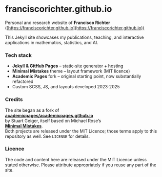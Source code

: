 # franciscorichter.github.io

Personal and research website of **Francisco Richter**  
([https://franciscorichter.github.io](https://franciscorichter.github.io))

This Jekyll site showcases my publications, teaching, and interactive
applications in mathematics, statistics, and AI.

### Tech stack

* **Jekyll & GitHub Pages** – static‑site generator + hosting  
* **Minimal Mistakes** theme – layout framework (MIT licence)  
* **Academic Pages** fork – original starting point, now substantially refactored  
* Custom SCSS, JS, and layouts developed 2023‑2025

### Credits

The site began as a fork of  
[**academicpages/academicpages.github.io**](https://github.com/academicpages/academicpages.github.io)  
by Stuart Geiger, itself based on Michael Rose’s  
[**Minimal Mistakes**](https://mmistakes.github.io/minimal-mistakes/).  
Both projects are released under the MIT Licence; those terms apply to this
repository as well. See `LICENSE` for details.

### Licence

The code and content here are released under the MIT Licence unless stated
otherwise. Please attribute appropriately if you reuse any part of the site.
